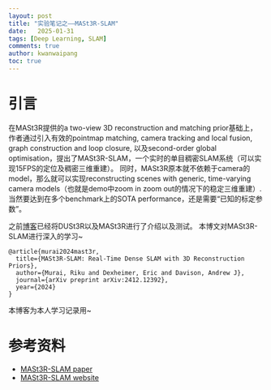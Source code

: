 ```yaml
---
layout: post
title: "实验笔记之——MASt3R-SLAM"
date:   2025-01-31
tags: [Deep Learning, SLAM]
comments: true
author: kwanwaipang
toc: true
---
```



<!-- * 目录
{:toc} -->


# 引言

在MASt3R提供的a two-view 3D reconstruction and matching prior基础上，作者通过引入有效的pointmap matching, camera tracking and local fusion, graph construction and loop closure, 以及second-order global optimisation，提出了MASt3R-SLAM，一个实时的单目稠密SLAM系统（可以实现15FPS的定位及稠密三维重建）。 同时，MASt3R原本就不依赖于camera的model，那么就可以实现reconstructing scenes with generic, time-varying camera models（也就是demo中zoom in zoom out的情况下的稳定三维重建）.当然要达到在多个benchmark上的SOTA performance，还是需要“已知的标定参数”。

之前[博客](https://kwanwaipang.github.io/File/Blogs/Poster/MASt3R-SLAM.html)已经将DUSt3R以及MASt3R进行了介绍以及测试。
本博文对MASt3R-SLAM进行深入的学习~

~~~
@article{murai2024mast3r,
  title={MASt3R-SLAM: Real-Time Dense SLAM with 3D Reconstruction Priors},
  author={Murai, Riku and Dexheimer, Eric and Davison, Andrew J},
  journal={arXiv preprint arXiv:2412.12392},
  year={2024}
}
~~~

本博客为本人学习记录用~







# 参考资料
* [MASt3R-SLAM paper](https://arxiv.org/pdf/2412.12392)
* [MASt3R-SLAM website](https://edexheim.github.io/mast3r-slam/)